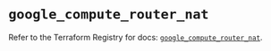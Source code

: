 # `google_compute_router_nat`

Refer to the Terraform Registry for docs: [`google_compute_router_nat`](https://registry.terraform.io/providers/hashicorp/google/5.39.1/docs/resources/compute_router_nat).
